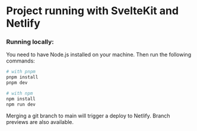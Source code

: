 # Project running with SvelteKit and Netlify

### Running locally:
You need to have Node.js installed on your machine. Then run the following commands:
```bash
# with pnpm
pnpm install
pnpm dev

# with npm
npm install
npm run dev
```
Merging a git branch to main will trigger a deploy to Netlify. Branch previews are also available.

